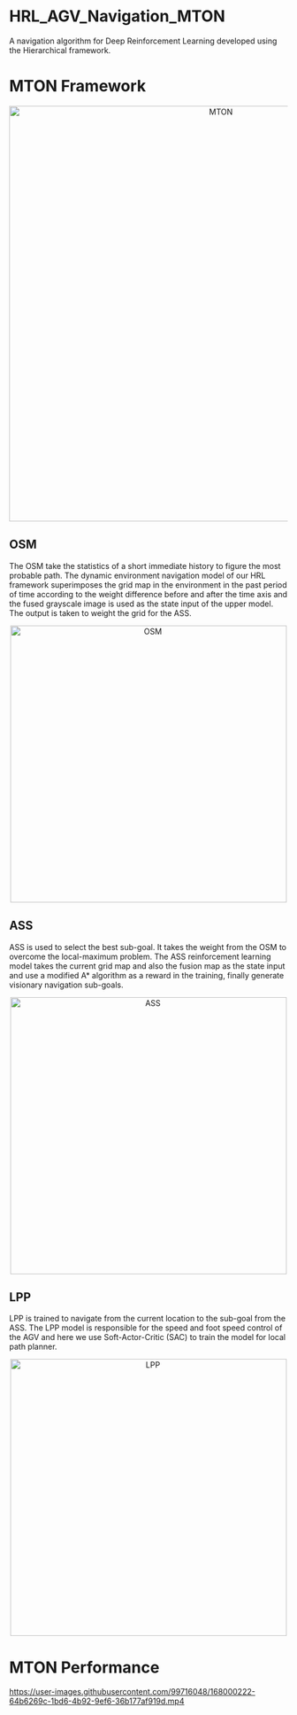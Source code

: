 # HRL_AGV_Navigation_MTON
A navigation algorithm for Deep Reinforcement Learning developed using the Hierarchical framework.

# MTON Framework
<div style="text-align: center">
<img src="https://user-images.githubusercontent.com/99716048/167999878-f1f41c1e-9cce-47dc-9e83-ff74dc5c0e2b.png" width=750 alt="MTON"/>
</div>

## OSM
The OSM take the statistics of a short immediate history to figure the most  probable path. The dynamic environment navigation model of our HRL framework superimposes the grid map in the environment in the past period of time according to the weight difference before and after the time axis and the fused grayscale image is used as the state input of the upper model. The output is taken to weight the grid for the ASS.

<div style="text-align: center">
<img src="https://user-images.githubusercontent.com/99716048/168080440-4b799e07-599f-42cb-96fa-d0a5cdb6da51.png" width=500 alt="OSM"/>
</div>

## ASS
ASS is used to select the best sub-goal. It takes the weight from the OSM to overcome the local-maximum problem. The ASS reinforcement learning model takes the current grid map and also the fusion map as the state input and use a modified A* algorithm as a reward in the training, finally generate visionary navigation sub-goals.  

<div style="text-align: center">
<img src="https://user-images.githubusercontent.com/99716048/168080473-c83a921b-ff78-4067-bef0-0d1c7427a373.png" width=500 alt="ASS"/>
</div>

## LPP
LPP is trained to navigate from the current location to the sub-goal from the ASS. The LPP model is responsible for the speed and foot speed control of the AGV and here we use Soft-Actor-Critic (SAC) to train the model for local path planner.  

<div style="text-align: center">
<img src="https://user-images.githubusercontent.com/99716048/168080523-57cb01f9-6bb6-4680-bf4a-a6ebeb268d18.png" width=500 alt="LPP"/>
</div>

# MTON Performance
https://user-images.githubusercontent.com/99716048/168000222-64b6269c-1bd6-4b92-9ef6-36b177af919d.mp4

